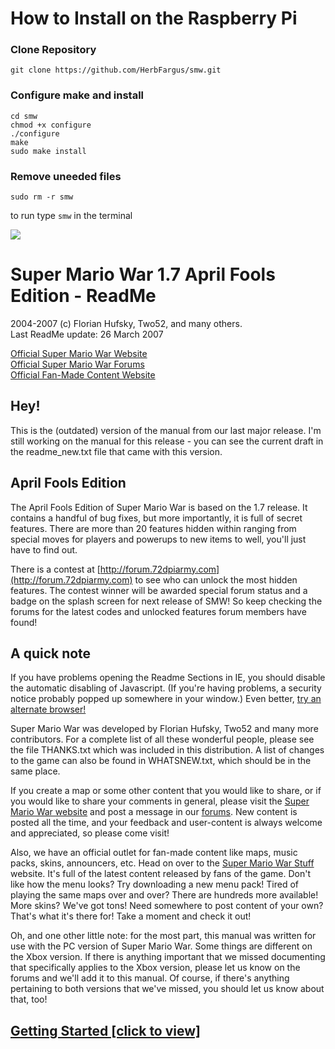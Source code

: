 # How to Install on the Raspberry Pi

### Clone Repository

```
git clone https://github.com/HerbFargus/smw.git
```
### Configure make and install
```
cd smw
chmod +x configure
./configure
make
sudo make install
```
### Remove uneeded files
```
sudo rm -r smw
```
to run type `smw` in the terminal

![](gfx/docs/splash.png)

<div id="content">

# Super Mario War 1.7 April Fools Edition - ReadMe

2004-2007 (c) Florian Hufsky, Two52, and many others.  
 Last ReadMe update: 26 March 2007  

 [Official Super Mario War Website](http://smw.72dpiarmy.com)  
 [Official Super Mario War Forums](http://forum.72dpiarmy.com)  
 [Official Fan-Made Content Website](http://smwstuff.com)

## Hey!

<div>

This is the (outdated) version of the manual from our last major release. I'm still working on the manual for this release - you can see the current draft in the readme_new.txt file that came with this version.

</div>

## April Fools Edition

<div>

The April Fools Edition of Super Mario War is based on the 1.7 release. It contains a handful of bug fixes, but more importantly, it is full of secret features. There are more than 20 features hidden within ranging from special moves for players and powerups to new items to well, you'll just have to find out.

There is a contest at [http://forum.72dpiarmy.com](http://forum.72dpiarmy.com) to see who can unlock the most hidden features. The contest winner will be awarded special forum status and a badge on the splash screen for next release of SMW! So keep checking the forums for the latest codes and unlocked features forum members have found!

</div>

## A quick note

<div>

If you have problems opening the Readme Sections in IE, you should disable the automatic disabling of Javascript. (If you're having problems, a security notice probably popped up somewhere in your window.) Even better, [try an alternate browser!](http://www.getfirefox.com)

Super Mario War was developed by Florian Hufsky, Two52 and many more contributors. For a complete list of all these wonderful people, please see the file THANKS.txt which was included in this distribution. A list of changes to the game can also be found in WHATSNEW.txt, which should be in the same place.

If you create a map or some other content that you would like to share, or if you would like to share your comments in general, please visit the [Super Mario War website](http://smw.72dpiarmy.com) and post a message in our [forums](http://forum.72dpiarmy.com). New content is posted all the time, and your feedback and user-content is always welcome and appreciated, so please come visit!

Also, we have an official outlet for fan-made content like maps, music packs, skins, announcers, etc. Head on over to the [Super Mario War Stuff](http://smwstuff.com) website. It's full of the latest content released by fans of the game. Don't like how the menu looks? Try downloading a new menu pack! Tired of playing the same maps over and over? There are hundreds more available! More skins? We've got tons! Need somewhere to post content of your own? That's what it's there for! Take a moment and check it out!

Oh, and one other little note: for the most part, this manual was written for use with the PC version of Super Mario War. Some things are different on the Xbox version. If there is anything important that we missed documenting that specifically applies to the Xbox version, please let us know on the forums and we'll add it to this manual. Of course, if there's anything pertaining to both versions that we've missed, you should let us know about that, too!

</div>

## [Getting Started [click to view]](javascript:toggleIt('gs'))

<div id="gs" class="leftbar" style="display: none;">

![](gfx/docs/ss01.png)

Super Mario War is a game for up to four players with many different modes of play. The basic goal of the game is to be the last player standing, and to accomplish this goal you must jump on your opponents' heads to kill them. There are many Mario-themed items you can use to help you kill your opponents, as well. In addition, there are several variations on this basic gameplay mechanic which you can try, such as Chicken, Capture The Flag, and so on. Plus, for those who enjoy customization, there are several aspects of the game which you can tweak to your liking through the Options menus, and if you like, you can make your own maps, skins, and other custom content to use (or download others' to use), too!

This section of the manual explains how to navigate the game's menus, and contains a short explanation of Tournaments and Tours as well. Please note that all of the controls listed in this section are defaults, and can be reconfigured if you like.

### The Main Menu

![](gfx/docs/ss02.png)

From this menu, you can access everything else in the game.

*   **Start** will take you to the Team and Character Selection screen (see below).*   **Players** allows you to change players between Player (human), Bot (computer), and None. You can't have less than two players active at any one time.*   **Match** allows you to select Single Game, Tournament 2 through 10, or any Tours you have on your machine. See Tournaments and Tours, below.*   **Options** takes you to the Options menu. For more information, check its section towards the end of this manual.*   **Controls** lets you configure the players' control schemes to your liking. For more info, check the Controls section of this manual.*   **Exit** causes the game to exit.

 ### Team and Character Selection

    ![](gfx/docs/ss03.png)

    From this screen, you can configure who is using which character and is on which team.

 *   You can select what character you'd like to be, out of all the skins you have on your machine, with Up and Down.*   You can select what team you want to be on with Left and Right.*   If you want to have the game select a skin for you at random, press Up and Down together (or if using a joystick, press the Random button).*   If you want to have a different random skin at the beginning of each match, without being able to see it beforehand, press Left and Right together (or with a joystick, press the Fast-Scroll and Random buttons together), which will change your skin into a flashing letter R.*   Press your Turbo key to lock in your selection, unless you're Player 1, who uses Enter. (If you're using a joystick, press Jump to lock in your selection, no matter which player you are.)   
    After all players have locked in, you can press Enter on this screen to go to the Game Selection screen.

 ### Game Selection

    ![](gfx/docs/ss04.png)

    From this menu, you can select your game mode, select the map you wish to use, change various mode settings, and tag your maps for easy selection. (When playing a Tour, all options on this screen, besides Start, are disabled.)

 *   **Start** starts the game.*   **Mode** allows you to change game modes. For info on these, please refer to the Game Modes section of this manual.*   **Lives/Kills/Time/Etc.** allows you to change the current game mode's basic parameter (i.e. the game length).*   **Map** allows you to change the map you want to use. You can press Left or Right to pick another map, or hold Left Shift and press Left or Right to go forward or backward 10 maps at a time. Or you can repeatedly press a letter or a number to cycle through maps whose names start with it.*   **Filters** allows you to select maps that only meet certain criteria. You can select one or more categories (such as whether or not the map contains moving platforms) and the game will only give you maps that meet all the criteria established. The bottom category, Simple, can be used as a custom filter by selecting the green question mark icon, which will give you a thumbnail view (see below) of all the maps. From there, maps can be toggled on (signified by a little coin) and off.*   **Thumbs** allows you to view many maps at once with a "thumbnail"-style view. To view other pages, scroll up or down off the screen, or hold Left Shift and press Up or Down.

 ### Playing the Game

    ![](gfx/docs/ss05.png)![](gfx/docs/ss06.png)

    The main goal of the game is to stomp on your opponents' heads to kill them, although depending on the map you're playing on, you may be able to kill them in other ways, such as with items. There may also be additional rules or a different way of winning, depending on the mode you are playing; for information on these, you can check the Game Modes section of this manual. For information on the controls you'll be using to play the game, check out the section on Controls, below. And to learn about the different items and map elements you can use to turn the tables on your opponents, take a look at the Items and Special Blocks sections, towards the middle of the manual.

 ### Tournaments and Tours

    ![](gfx/docs/ss07.png)![](gfx/docs/ss08.png)

    In a Tournament, players play games until one player has amassed a certain number of wins. The number of the Tournament determines how many wins are required (so, if you pick Tournament 4, you have to win four times). Each time a player wins, they will receive an icon on the scoreboard (first picture, above). This icon will be representative of the mode played.

    In a Tour, players play a series of predetermined games ("tour stops"). At the end of each game, players receive points based on how well they placed, and icons will be displayed on the scoreboard (second picture, above) to show just how each player placed in that round. Tours can be created by making a text file in the game's Tours subdirectory, following the correct format (check out simple.txt for more info). It is possible to designate how valuable each individual tour stop is (this information is displayed along the top of the scoreboard - see the screenshot), as well as which tour stops grant a bonus item to the winner.

    At the end of a Tournament, or after every game within the Tournament if that option is set (see the Options section towards the end of this manual), the winner will get a chance to spin the bonus wheel to acquire an item that they can use in the next game or games. However, in Tours, the bonus wheel will only appear in places where the tour's creator designates it, regardless of any current settings. Tour stops with this opportunity are represented on the scoreboard as small winged yellow boxes.

    </div>

## [Controls [click to view]](javascript:toggleIt('c'))

<div id="c" class="leftbar" style="display: none;">

### [PC - Keyboard [click to view]](javascript:toggleIt('pck'))

<div id="pck" style="display: none;">

The following are the default controls. Controls can be configured within the Controls menu, accessible from the main menu. From there, you can also switch your input devices to joysticks (see the next section for information on joystick controls).

#### Game controls

<div>

<table>

<tbody>

<tr class="borderbottom">

<td>Player 1</td>

<td>Player 2</td>

<td>Player 3</td>

<td>Player 4</td>

</tr>

<tr>

<td class="borderright">Left</td>

<td>Left Arrow</td>

<td>A</td>

<td>G</td>

<td>L</td>

</tr>

<tr>

<td class="borderright">Right</td>

<td>Right Arrow</td>

<td>D</td>

<td>J</td>

<td>'</td>

</tr>

<tr>

<td class="borderright">Jump</td>

<td>Up Arrow</td>

<td>W</td>

<td>Y</td>

<td>P</td>

</tr>

<tr>

<td class="borderright">Down</td>

<td>Down Arrow</td>

<td>S</td>

<td>H</td>

<td>;</td>

</tr>

<tr>

<td class="borderright">Turbo</td>

<td>R. Ctrl</td>

<td>E</td>

<td>U</td>

<td>[</td>

</tr>

<tr>

<td class="borderright">Use Item</td>

<td>R. Shift</td>

<td>Q</td>

<td>T</td>

<td>O</td>

</tr>

<tr>

<td class="borderright">Pause</td>

<td>Enter</td>

<td>n/a</td>

<td>n/a</td>

<td>n/a</td>

</tr>

<tr>

<td class="borderright">Exit</td>

<td>Esc</td>

<td>n/a</td>

<td>n/a</td>

<td>n/a</td>

</tr>

</tbody>

</table>

*   Press **Left** or **Right** to move left or right.*   Press **Jump** to jump. Press **Down** to jump down through certain platforms.*   Press **Turbo** to fire your weapon or to explode if you are a Bob-Omb. Hold **Turbo** and press **Left** or **Right** to run. While running, you can pick up shells and blue blocks that are not moving. To throw these items forward, release the Turbo key. To drop shells without throwing them, hold **Down** and release the Turbo key.*   Press **Use Item** to use whatever item is stored in your Item box. For more information on items, see their section below.*   Press **Pause** to pause the game. Press it a second time to resume.*   Press **Exit** to pause the game and bring up a dialog box. From there, you can either resume play or quit the game and return to the Game Selection menu.*   Once the game has ended and the victory fanfare has played, pressing either **Pause** or **Exit** will exit the game and return you to the Game Selection menu (or to the Scoreboard if in a Tournament or a Tour).</div>

#### Menu controls

<div>

<table>

<tbody>

<tr class="borderbottom">

<td>Player 1</td>

<td>Player 2</td>

<td>Player 3</td>

<td>Player 4</td>

</tr>

<tr>

<td class="borderright">Up</td>

<td>Up Arrow</td>

<td>W</td>

<td>Y</td>

<td>P</td>

</tr>

<tr>

<td class="borderright">Down</td>

<td>Down Arrow</td>

<td>S</td>

<td>H</td>

<td>:</td>

</tr>

<tr>

<td class="borderright">Left</td>

<td>Left Arrow</td>

<td>A</td>

<td>G</td>

<td>L</td>

</tr>

<tr>

<td class="borderright">Right</td>

<td>Right Arrow</td>

<td>D</td>

<td>J</td>

<td>'</td>

</tr>

<tr>

<td class="borderright">Select</td>

<td>Enter</td>

<td>E</td>

<td>U</td>

<td>[</td>

</tr>

<tr>

<td class="borderright">Cancel</td>

<td>Escape</td>

<td>Q</td>

<td>T</td>

<td>O</td>

</tr>

<tr>

<td class="borderright">Random</td>

<td>Space Bar</td>

<td>n/a</td>

<td>n/a</td>

<td>n/a</td>

</tr>

<tr>

<td class="borderright">Fast Scroll</td>

<td>L. Shift</td>

<td>n/a</td>

<td>n/a</td>

<td>n/a</td>

</tr>

</tbody>

</table>

*   Only Player 1's menu controls may be used in most menus.*   Use **Up**, **Down**, **Left**, and **Right** to navigate through menu choices, map thumbnails, etc.*   Press **Select** to select options and confirm choices.*   Press **Cancel** to return to the previous menu.*   To change a configurable choice, highlight it and press **Select**. Use **Left** or **Right** to cycle between available options, or press **Random** to have the computer select an available option at random. Press **Select** or **Cancel** to lock in your selection. When using a slider, like the ones on the Item Selection screen, you can also hold **Fast Scroll** and press **Left** or **Right** to jump from to one end or the other.*   On the main menu, to change player settings, press **Left** or **Right** to select a player, and **Up** or **Down** to change between Player, Bot, and Off.*   On the Player Select screen, press **Up** or **Down** to select a skin to use. Press **Left** or **Right** to select the team you want to be on. Press **Select** to lock in your choice. If you want to cancel your selection and pick something else, press **Cancel**. Once everyone has locked in their choices, have Player 1 press Select to advance to the Game Select menu.*   When selecting a skin, press **Up** and **Down** together to have the computer pick one for you at random. Press **Left** and **Right** together to make the computer pick a skin for you at random at the beginning of each round, even in the middle of a Tournament or Tour.*   When selecting a map, hold **Fast Map** and press **Left** or **Right** to go 10 maps at a time. When viewing maps by thumbnails, hold **Fast Scroll** and press **Up** or **Down** to quickly scroll through pages.</div>

</div>

### [PC - Joystick [click to view]](javascript:toggleIt('pcj'))

<div id="pcj" style="display: none;">

When using joysticks, it is important to note that there are a couple of differences in some basic controls. It is also important to note that the default settings for inputs are, most likely, _not_ the ones you want, since every joystick internally numbers and names its buttons differently (for example, on Joystick A, "button 1" might be the A button, whereas on Joystick B it's the left trigger). So when you set the game up to use a joystick, be sure to configure the buttons to something you like. (For this reason, the default controls will not be listed here.)

The following are the changes to the controls when using a joystick. For information on controls not listed here, see the Keyboard section.

*   In-game, to jump down through platforms, you have to hold **Down** and press **Jump**, instead of just pressing Down.*   All players with joysticks have **Random** and **Fast Map** menu controls. In addition, all players with joysticks have control in menus, not just Player 1.*   When selecting skins, to have the game select one at random, you must press **Random** instead of Up and Down together. Similarly, instead of pressing Left and Right toegether to get a random skin for each match, you have to hold **Fast Map** and press **Random**.</div>

### [Xbox [click to view]](javascript:toggleIt('xbox'))

<div id="xbox" style="display: none;">

When playing on the Xbox, each player is "locked in" to their joystick - in other words, Player 1 will always use the joystick plugged into the first port, etc.

The following are the default controls. All controls can be reconfigured via the Controls menu, accessible from the main menu.

#### Game controls

<div>

<table>

<tbody>

<tr class="borderbottom">

<td>All Players</td>

</tr>

<tr>

<td class="borderright">Left</td>

<td>Left (D-Pad)</td>

</tr>

<tr>

<td class="borderright">Right</td>

<td>Right (D-Pad)</td>

</tr>

<tr>

<td class="borderright">Jump</td>

<td>A</td>

</tr>

<tr>

<td class="borderright">Down</td>

<td>Down (D-Pad)</td>

</tr>

<tr>

<td class="borderright">Turbo</td>

<td>X</td>

</tr>

<tr>

<td class="borderright">Use Item</td>

<td>Y</td>

</tr>

<tr>

<td class="borderright">Pause</td>

<td>Start</td>

</tr>

<tr>

<td class="borderright">Exit</td>

<td>Back</td>

</tr>

</tbody>

</table>

*   Press **Left** or **Right** to move left or right.*   Press **Jump** to jump. Hold **Down** and press **Jump** to jump down through certain platforms.*   Press **Turbo** to fire your weapon or to explode if you are a Bob-Omb. Hold **Turbo** and press **Left** or **Right** to run. While running, you can pick up shells and blue blocks that are not moving. To throw these items forward, release the Turbo key. To drop shells without throwing them, hold **Down** and release the Turbo key.*   Press **Use Item** to use whatever item is stored in your Item box. For more information on items, see their section below.*   Press **Pause** to pause the game. Press it a second time to resume.*   Press **Exit** to pause the game and bring up a dialog box. From there, you can either resume play or quit the game and return to the Game Selection menu.*   Once the game has ended and the victory fanfare has played, pressing either **Pause** or **Exit** will exit the game and return you to the Game Selection menu (or to the Scoreboard if in a Tournament or a Tour).</div>

#### Menu controls

<div>

<table>

<tbody>

<tr class="borderbottom">

<td>All Players</td>

</tr>

<tr>

<td class="borderright">Up</td>

<td>Up (D-Pad)</td>

</tr>

<tr>

<td class="borderright">Down</td>

<td>Down (D-Pad)</td>

</tr>

<tr>

<td class="borderright">Left</td>

<td>Left (D-Pad)</td>

</tr>

<tr>

<td class="borderright">Right</td>

<td>Right (D-Pad)</td>

</tr>

<tr>

<td class="borderright">Select</td>

<td>A</td>

</tr>

<tr>

<td class="borderright">Cancel</td>

<td>Back</td>

</tr>

<tr>

<td class="borderright">Random</td>

<td>X</td>

</tr>

<tr>

<td class="borderright">Fast Scroll</td>

<td>Y</td>

</tr>

</tbody>

</table>

*   Use **Up**, **Down**, **Left**, and **Right** to navigate through menu choices, map thumbnails, etc.*   Press **Select** to select options and confirm choices.*   Press **Cancel** to return to the previous menu.*   To change a configurable choice, highlight it and press **Select**. Use **Left** or **Right** to cycle between available options, or press **Random** to have the computer select an available option at random. Press **Select** or **Cancel** to lock in your selection. When using a slider, like the ones on the Item Selection screen, you can also hold **Fast Scroll** and press **Left** or **Right** to jump from to one end or the other.*   On the main menu, to change player settings, press **Left** or **Right** to select a player, and **Up** or **Down** to change between Player, Bot, and Off.*   On the Player Select screen, press **Up** or **Down** to select a skin to use. Press **Left** or **Right** to select the team you want to be on. Press **Select** to lock in your choice. If you want to cancel your selection and pick something else, press **Cancel**. Once everyone has locked in their choices, press Select to advance to the Game Select menu.*   When selecting a skin, press **Random** to have the computer pick one for you at random. Hold **Fast Scroll** and press **Random** to make the computer pick a skin for you at random at the beginning of each round, even in the middle of a Tournament or Tour.*   When selecting a map, hold **Fast Scroll** and press **Left** or **Right** to go 10 maps at a time. When viewing maps by thumbnails, hold **Fast Scroll** and press **Up** or **Down** to quickly scroll through pages.</div>

</div>

</div>

## [Game Modes [click to view]](javascript:toggleIt('gm'))

<div id="gm" class="leftbar" style="display: none;">

There are many different ways to play Super Mario War. Each one is a little different than all the others, and each one requires different strategies. In addition, some modes have additional options that you can use to customize your game further. In the listings of possible options below, the defaults are shown in bold.

An option common to all modes (and subsequently not listed under each one) is the ability to set the basic parameter to "Unlimited", or Free Play.

### ![](gfx/docs/m01.png)Classic

This is the original Mario War game where each player starts with X lives and the last player with any lives left is the winner. Touching a hazard (such as spikes) causes you to lose a life; collecting a 1UP mushroom gives you an extra life.

Basic Parameter: **Lives** (5 to 100 by 5s, **10** default)

Additional Parameters: None

### ![](gfx/docs/m02.png)Frag Limit

This is the standard frag limit game where the first player to kill X players wins. Dying on a hazard causes you to lose a frag; collecting a 1UP mushroom gives you an extra frag.

Basic Parameter: **Kills** (5 to 100 by 5s, **20** default)

Additional Parameters: None

### ![](gfx/docs/m03.png)Time Limit

This is a timed game played to the number of seconds you select. The player with the most frags at the end of this time is the winner. Dying on a hazard causes you to lose a frag; collecting a 1UP mushroom gives you an extra frag.

Basic Parameter: **Time** (30 to 600 by 30s, **60** default)

Additional Parameters: None

### ![](gfx/docs/m04.png)Jail

This mode is similar to Frag Limit, but with a couple of modifications. Each player you kill in this mode will spawn in jail. When a player is in jail, their movement is slowed down and their jumping ability is hampered. If all the players on other teams are jailed, you earn extra points and everyone (both on your team and other teams) is freed. (This bonus is disabled in a 1v1 match, however, due to complete pointlessness.) If a player on your team tags you while in jail, you are freed. You are also freed if you spend enough time in jail.

Basic Parameter: **Kills** (5 to 100 by 5s, **20** default)

Additional Parameters:

*   **Free Timer** (# of seconds to get out of jail): None, 5, 10, 15, **20**, 25, 30, 35, 40, 45, 50, 55, 60*   **Tag Free** (whether you can tag your teammates to free them): **On**, Off

 ### ![](gfx/docs/m05.png)Coin Collection

    This game isn't about killing other players, it is about collecting coins. One or more coins will appear somewhere on the map. If someone grabs a coin, or if nobody can get to one within a certain amount of time, a new one will appear somewhere else. The first player to collect X coins wins. Whether dying has an effect can be set in this mode's optins, and collecting a 1UP counts as collecting a coin.

    Basic Parameter: **Coins** (5 to 100 by 5s, **20** default)

    Additional Parameters:

 *   **Penalty** (whether there is a -1 penalty for death): On, **Off***   **Quantity** (how many coins will appear at once): **1**, 2, 3, 4, 5

 ### ![](gfx/docs/m06.png)Stomp

    In this mode, Goombas, Cheep Cheeps, and Koopas will randomly spawn; the goal is to stomp or shoot as many as you can. The first player to kill X enemies wins. Stomping other players does nothing; neither does getting killed on hazards. Collecting a 1UP counts as an extra kill.

    Basic Parameter: **Kills** (10 to 200 by 10s, **10** default)

    Additional Parameters:

 *   **Rate** (how often, in general, enemies appear): Very Slow, Slow, **Moderate**, Fast, Very Fast*   **Goomba, Koopa, and Cheep Cheep Sliders** (comparative rates of each enemy appearing): 0 to 10 each (defaults of 1, 1, and 2 respectively)

 ### ![](gfx/docs/m07.png)Yoshi's Eggs

    In this mode, a Yoshi and a bouncy little green-spotted egg will randomly spawn. Players can pick the egg up by holding the Turbo button and bring it back to Yoshi to gain a point. The first person to return X eggs to Yoshi wins the game. If you die, of course, you will lose the egg; collecting a 1UP gives you an additional point. If the egg is not grabbed for a long enough period of time, it will move to another random location.

    Basic Parameter: **Eggs** (5 to 100 by 5s, **20** default)

    Additional Parameters: None

 ### ![](gfx/docs/m08.png)Capture The Flag

    In this mode, each team has a base and a flag. The goal is to protect your flag from being stolen and at the same time steal other teams' flags and bring them back to your base. The first team to return X enemy flags to their base wins. You can also bring your own flags back to your base if you can retrieve them from an opponent. Collecting a 1UP counts as having collected an enemy flag; dying in any way has no effect on your score.

    Basic Parameter: **Flags** (5 to 100 by 5s, **20** default)

    Additional Parameters:

 *   **Speed Slider** (for adjusting the speed of the bases' movement): 0 to 8 (default of 0)*   **Touch Return** (whether you can return your own flag to base just by touching it): On, **Off***   **Point Move** (whether your base moves after you score): **On**, Off*   **Auto Return** (seconds before your flag returns itself): None, 5, 10, 15, **20**, 25, 30, 35, 40, 45, 50, 55, 60

 ### ![](gfx/docs/m09.png)Chicken

    In this mode, the first person to kill another person will turn into the chicken. The player that is the chicken will constantly rack up points. The first player to X points wins. Dying on spikes will cause you to stop being the chicken, if you are; collecting a 1UP mushroom will give you 10 points no matter who you are. Killing another player while you're the chicken will also give you a bonus of 5 points.

    Basic Parameter: **Points** (50 to 1000 by 50s, **200** default)

    Additional Parameters:

 *   **Show Target** (whether an extra crosshair is displayed around the chicken): **On**, Off

 ### ![](gfx/docs/m10.png)Tag

    Tag is essentially the opposite of Chicken mode. At the start, one player will randomly be chosen as the tagged player (they will turn bright green with a white border). It is the job of the tagged one to kill (or touch) somebody else to transfer the tag. The tagged player gets a speed boost to help him catch the other players. When you're the tagged player, you'll constantly be losing points. When you hit 0, you are removed from the game and the player with the highest points will then become tagged. Being killed or killing yourself takes 5 points off your score and collecting a 1UP mushroom restores 10 points.

    Basic Parameter: **Points** (50 to 1000 by 50s, **200** default)

    Additional Parameters:

 *   **Touch Tag** (whether you can transfer the tag by just touching): **On**, Off

 ### ![](gfx/docs/m11.png)Star

    In this mode, there will either be a Ztar or a Shine, depending on how the options are set. One player will be designated to be the owner of this object, and if other players touch it, they will steal the object's ownership status. There is also a timer that gradually counts down.

 *   If the object in play is a Ztar, whoever has it when the clock hits 0 will lose a life. The clock will reset, and the same person will own the Ztar next time. Once a player is eliminated, the Ztar will go to the next player who has the most lives remaining (chosen at random if there is a tie). If you own the Ztar, you should try to hit other people with it (either by tagging or by throwing) so that they will take ownership.*   If the object in play is a Shine, whoever _doesn't_ have it when the clock hits 0 will lose a life. The clock will reset, and the Shine will change owners to whoever has the least number of lives remaining (chosen at random if there is a tie). If you own the Shine, you should try to keep it away from other players so that they can't take ownership.*   In either case, if the object in play stays out of its owner's hands for too long, it will warp right to them so they can start using it/keeping it away again.  

    Dying in any way other than from the countdown ending has no effect on your score. It's also important to know that in this mode, since the number of lives you start with is quite small, and extra lives are very valuable, 2UPs and 3UPs are only worth 1 extra life, and 5UPs are worth only 2.

    Basic Parameter: **Lives** (1 to 20, **5** default)

    Additional Parameters:

 *   **Time** (# of seconds on the timer): 5, 10, 15, 20, 25, **30**, 35, 40, 45, 50, 55, 60*   **Star Type** (which object is used): **Ztar**, Shine

 ### ![](gfx/docs/m12.png)Domination

    This mode is like the domination mode from many FPSs. There will be several bases randomly placed around the map and it is the goal to control as many of them as possible. You control them by tagging them. The more you control, the faster you accumulate points; the first player to accumulate X points wins. Additionally, every so often the bases will automatically relocate themselves to new, random positions. Collecting a 1UP gives you 10 points; what happens when you die (by any means) can be set in this mode's options.

    Basic Parameter: **Points** (50 to 1000 by 50s, **200** default)

    Additional Parameters:

 *   **Quantity** (the number of bases that appear): 1 to 10, # Players - 1, # Players, **# Players + 1**, # Players + 2 to 6, 2x Players - 3 to 1, 2x Players, 2x Players + 1 or 2*   **Relocate** (time between relocations): Never, 5, 10, 15, **20**, 25, 30, or 45 seconds, 1, 1.5, 2, 2.5, or 3 minutes   
    On Death:  
 *   **Lose Bases** (whether your bases reset to neutral): **On**, Off*   **Move Bases** (whether your bases move): On, **Off***   **Steal Bases** (whether your bases are taken by who killed you): On, **Off***   Steal Bases overrides Lose Bases when it is on.

 ### ![](gfx/docs/m17.png)King Of The Hill

    In this mode there is a small zone, "the hill," designated by a chainlink fence design. While your team is the only one with players in this zone, you have control of the hill; its border will change to your team's color and your team will gain points at a constant rate. However, the hill will occasionally relocate itself to a new, random position. First team to X points wins. Collecting a 1UP grants 10 points; dying does not affect your score.

    Basic Parameter: **Points** (50 to 1000 by 50s, **200** default)

    Additional Parameters:

 *   **Size** (size of the scoring zone): 2x2, **3x3**, 4x4, 5x5*   **Relocate** (time between relocations): Never, 5, 10, 15, **20**, 25, 30, or 45 seconds, 1, 1.5, 2, 2.5, or 3 minutes

 ### ![](gfx/docs/m13.png)Race

    In this mode, you must race around the map tagging moving targets in numerical order (you must tag "1" first, then "2", and so on). As you tag targets, your team indicator will appear on them. Once you tag all the numbered targets, head to the finish line (the checkered flag) to score a point. Collecting a 1UP gives you one extra lap; the penalty for dying can be configured in this mode's options. (It should be noted that in Race mode, 2UPs and 3UPs are only worth 1 extra lap, and 5UPs are worth only two, due to the usual small size of the goal score.)

    Basic Parameter: **Laps** (5 to 100 by 5s, **10** default)

    Additional Parameters:

 *   **Quantity** (the number of targets, including the checkered flag): 2, 3, **4**, 5, 6, 7, 8*   **Speed** (how fast the targets move): Very Slow, Slow, **Moderate**, Fast, Very Fast*   **Penalty** (what you lose when you die): None, One Goal, **All Goals**

 ### ![](gfx/docs/m14.png)Owned

    This mode is similar to Domination, except the players are your targets. Each player that you kill will spawn with a circle of your color behind them. For every player you have "Owned", the faster you accumulate points. If you are killed, you lose all your owned players. Collecting a 1UP gives you 10 points. Also, if you kill one of the players you already own, you will receive an extra 5 points.

    Basic Parameter: **Points** (50 to 1000 by 50s, **200** default)

    Additional Parameters: None

 ### ![](gfx/docs/m15.png)Frenzy

    This mode has the same rules as Frag Limit, except special powerup cards will randomly spawn around the map. Collecting one of these cards has the same effect as getting that item out of an item box, for the most part. This just makes the basic deathmatch just a little more exciting, not to mention that it lets you have items on maps that usually don't. There are twelve items that can appear on the cards: Bob-Ombs, Fire Flowers, Hammers, Feathers, Boomerangs, POWs, MOds, Bullet Bills, and all four different types of Shells.

    Basic Parameter: **Kills** (5 to 100 by 5s, **20** default)

    Additional Parameters:

 *   **Limit** (the number of item cards shown at once): Single Powerup, 1 to 5 Powerups, **# Players - 1**, # Players,   
    # Players + 1 to 3*   **Rate** (how long it takes for new cards to appear when they can): Instant, 1, 2, **3**, 5, 10, 15, 20, 25, or 30 seconds*   **Store Shells** (see note): **On**, Off*   **Sliders for Items** (comparative frequencies of each one appearing on cards): 0 to 10 each (defaults of 1 for Fire Flowers and Hammers, and 0 for everything else)  
 *   If Limit is set to Single Item, no more cards will appear until the person who picked up the first one uses it (in the case of Stored items or the Bob-Omb), no longer has it (in the case of Weapon items or the Bob-Omb), or has touched it (in case of Shells). In either case there is no delay for the card to appear after the first time. (This is the same way that the card in Bob-Omb mode worked in version 1.5.)*   If Store Shells is set to On, then when you touch a shell card, the shell will become a Stored item. If it is set to Off, then touching a shell card has the same effect as touching a regular shell (i.e. if you are holding Turbo then you will grab the shell; otherwise you will just kick it out of midair).

 ### ![](gfx/docs/m16.png)Survival

    This mode has the same rules as Classic, except now, Thwomps will rain down from the sky, Podoboos will pop up from the bottom, and fireballs will shoot in from the sides. Hitting any of these hazards will kill you. Just as in Classic, the last player alive wins.

    Basic Parameter: **Lives** (5 to 100 by 5s, **20** default)

    Additional Parameters:

 *   **Thwomp, Podoboo, and Fireball sliders** (comparative frequencies of each one appearing): 0 to 10 each (defaults of 1, 0, and 0 respectively)*   **Density** (how often hazards appear overall): Very Low, Low, **Medium**, High, Very High*   **Speed** (how fast Thwomps fall down): Very Slow, Slow, **Moderate**, Fast, Very Fast*   **Shield** (allows you to set a separate shield setting for this mode): **On**, Off</div>

## [Special Blocks [click to view]](javascript:toggleIt('sb'))

<div id="sb" class="leftbar" style="display: none;">

### ![](gfx/docs/b01.png)Bricks

If you hit these from underneath, or from the side with a shell, they will break. If anything is standing on these when you break them from below, you will kill it.

### ![](gfx/docs/b02.png)Note Blocks

These make you bounce. If you time your jump off them, you can go really high!

### ![](gfx/docs/b03.png)Item Boxes

If you hit one of these from underneath, or from the side with a shell, a random item will pop out of it. You can also kill things on top of these by bumping them.

### ![](gfx/docs/b04.png)Flip Blocks

If you hit these from underneath, they will start spinning. While they are spinning, you can go through them as if they weren't there. If they aren't spinning, and you hit these with shells, they will break.

### ![](gfx/docs/b05.png)Bounce Blocks

If something is standing on one of these, and you hit it from underneath, you will kill what was standing there. Don't stand on these too much if you can avoid it!

### ![](gfx/docs/b06.png)Donut Blocks

If you stand on these too long they will fall off the map. Watch out for traps underneath!

### ![](gfx/docs/b07.png)Blue Throw Blocks

You can pick these up and throw them at other players with the Turbo button. They will break when they hit a wall or another player. They will also disappear by themselves if you hold them for too long.

### ![](gfx/docs/b08.png)ON/OFF Switches

These come in four colors. While they are ON, all corresponding Switch Blocks on the map will be solid; similarly, while they are OFF, their Switch Blocks will be transparent. When you hit one of these from underneath or with a shell from the side, they will switch states. You can also kill people standing on Switches by bumping them from underneath.

### ![](gfx/docs/b09.png)Switch Blocks

Like the Switches, these come in four colors. When you can see their outlines, you can travel right through them; while they are completely visible, they act as a regular solid tile.

</div>

## [Items [click to view]](javascript:toggleIt('pu'))

<div id="pu" class="leftbar" style="display: none;">

Items in the game can be acquired in two ways: from item boxes ("?" blocks) or from Bonus Wheel spins. When collecting an item from an item box, it may be used instantly or it may be stored for later use, depending on the item. Items that are acquired by spinning the Bonus Wheel will always become a stored item at the beginning of each game you play, until they are overridden by another wheel spin or are cleared via the options menu.

Here are the classes of items:

*   **<font color="00aa00">Instant</font>** - These will be used immediately by the player upon picking it up.*   **<font color="770077">Stored</font>** - These will be stored in the player's item box and can be used at any time by pressing the Item button.*   **<font color="0000ff">Collectable</font>** - These will be treated as Instant items if the player doesn't already have them; otherwise they will be treated as Stored items.*   **<font color="ff0000">Weapon</font>** - These are just like Collectables, except that if you already have another Weapon, the one you already had becomes stored instead of the one you just got. Each player's current Weapon is displayed on top of their player icon on the score display.*   **<font color="ff7700">Throwable</font>** - These items cannot be gathered like other items, but you can pick them up when they are not moving by holding the Turbo button. When you release the button, you will throw the item.

 ### ![](gfx/docs/i01.png)1UP Mushroom

 **Type: <font color="00aa00">Instant</font>**

    In game modes where the score is a measure of lives, frags, Goomba kills, etc., this item will grant you an extra life, frag, lap, etc. In all other modes, this item will grant you 10 extra points.

 ### ![](gfx/docs/i02.png)2UP Mushroom

 **Type: <font color="00aa00">Instant</font>**

    Catching this pretty pink 'shroom counts as having collected 2 1UP Mushrooms (so you will receive either 2 extra lives, frags, etc., or 20 points towards the goal, with the exception of Race and Star modes in which this item still grants only 1 extra point). However, it moves a little faster than a 1UP.

 ### ![](gfx/docs/i03.png)3UP Mushroom

 **Type: <font color="00aa00">Instant</font>**

    Grabbing a blue mushie counts as having collected 3 1UP Mushrooms (so you will receive either 3 extra lives, frags, etc., or 30 points towards the goal, with the exception of Race and Star modes in which this item still grants only 1 extra point). However, it moves quite a bit faster than a 1UP.

 ### ![](gfx/docs/i04.png)5UP Mushroom

 **Type: <font color="00aa00">Instant</font>**

    Snagging this golden treat counts as having collected 5 1UP Mushrooms (so you will receive either 5 extra lives, frags, etc., or a whopping 50 points towards the goal, with the exception of Race and Star modes in which this item grants only 2 extra points). However, it is the fastest-moving of all the mushrooms, as well as the rarest item in the game!

 ### ![](gfx/docs/i07.png)Poison Mushroom

 **Type: <font color="00aa00">Instant</font>**

    Upon collecting this item, unless you are invincible, you will die. This will have the same effect on your score as hitting spikes or lava.

 ### ![](gfx/docs/i20.png)Mystery Mushroom

 **Type: <font color="00aa00">Instant</font>**

    When you grab this item, everyone on the map will immediately switch positions and stored items with each other. The actual switching is random, so you could swap with Player 2 one time and with Player 3 the next. If whoever takes your place dies within one second of getting there, you will be credited with a kill. Additionally, whoever's place you take, you will also take their stored item in place of yours, even if they didn't have anything (in which case you will then have nothing stored). The effect used when players switch can be changed in the Options menu under Item Settings.

 ### ![](gfx/docs/i05.png)Fire Flower

 **Type: <font color="ff0000">Weapon</font>**

    This item gives you the ability to shoot deadly fireballs with the turbo button. Fireballs bounce along the ground for a while until they disappear, but they will also disappear if they hit a wall or another player.

 ### ![](gfx/docs/i08.png)Hammer

 **Type: <font color="ff0000">Weapon</font>**

    This item will give you the ability to throw hammers. Hammers travel in an arc whose lateral distance is determined by how fast you are moving, and as a result, hammers are not very easy to aim - but they can give you a big advantage over players who are trying to jump you if you can use them well.

 ### ![](gfx/docs/i19.png)Boomerang

 **Type: <font color="ff0000">Weapon</font>**

    This item gives you the ability to shoot boomerangs. Using the default behavior, Boomerangs will travel ahead in a long arc before turning around and going in a straight line until they disappear. However, there are other trajectory types you can choose, under the Options menu (see below), if you don't like the default. Boomerangs, like hammers, can be shot through solid walls.

 ### ![](gfx/docs/i18.png)Feather

 **Type: <font color="ff0000">Weapon</font>**

    When you grab this item, you will don a cape and be granted the ability to jump a second time in midair! The second jump will be weaker than the first, though. This item is great for reaching high ledges, items, and targets. (Note that even though the Feather doesn't allow you to shoot anything, it still counts as a Weapon, so you can't have both a Feather and a Fire Flower, for example.)

 ### ![](gfx/docs/i06.png)Invincibility Star

 **Type: <font color="0000ff">Collectable</font>**

    Gives the player invincibility for 10 seconds. During this time, the player can walk on spikes/lava, stay above the map as long as they want, continually fall without burning up, and kill other players just by touching them.

 ### ![](gfx/docs/i10.png)Bob-Omb

 **Type: <font color="0000ff">Collectable</font>**

    This item turns you into a Bob-Omb. Pressing the turbo button causes you to explode and kill players around you. However, you can only explode once before you return to normal again. If you kill a player who is a Bob-Omb, and you aren't one already (which includes if you were one and just exploded), you will steal their Bob-Omb status.

 ### ![](gfx/docs/i09.png)Clock

 **Type: <font color="770077">Stored</font>**

    When you use this item, all players that are not on your team will be slowed down and will only be able to jump 2 blocks high. These effects last for 10 seconds.

 ### ![](gfx/docs/i13.png)Bullet Bill

 **Type: <font color="770077">Stored</font>**

    When this item is used, Bullet Bills of your team color will fire in from the sides of the screen for about 5 seconds. Players on the opposing team must dodge or jump on the Bullet Bills to avoid death. Additionally, If two players' Bullet Bills collide, they will explode. This explosion will kill anyone it touches, including the owners of the Bullet Bills.

 ### ![](gfx/docs/i11.png)POW Block

 **Type: <font color="770077">Stored</font>**

    When this item is used, the screen shakes for about half a second and any players that touch the ground during this time are killed. You should watch for when an opponent uses one of these, and make sure you make a big jump so you don't die.

 ### ![](gfx/docs/i12.png)MOd Block

 **Type: <font color="770077">Stored</font>**

    This item acts exactly like the POW block, except that when you use it, instead of killing players on the _ground_, you kill players in the _air_. So, when an opponent is using one of these, you should stay on the ground for a bit to avoid getting killed.

 ### ![](gfx/docs/i14.png)Green Shell

 **Type: <font color="ff7700">Throwable</font>**

    When this item is thrown or stomped on, it will start bouncing around the map. It can be jumped a second time to stop it. It will kill the first person it hits while it is moving, and will disappear afterwards. It will also disappear if it stays moving for too long without hitting anyone. You can also kill Green Shells with projectile weapons such as fireballs. Green shells will not disappear by themselves if they are not moving or if someone is carrying them.

 ### ![](gfx/docs/i15.png)Red Shell

 **Type: <font color="ff7700">Throwable</font>**

    This item is exactly like a Green Shell except for one detail: it doesn't stop when it hits one player, and will instead plow through as many things as are in its way until its time runs out or until someone shoots it.

 ### ![](gfx/docs/i16.png)Spiny Shell

 **Type: <font color="ff7700">Throwable</font>**

    This item is exactly like the Red Shell, except that it is covered in spikes and so it can't be jumped on to stop it once it's going. It can still be shot, though.

 ### ![](gfx/docs/i17.png)Buzzy Shell

 **Type: <font color="ff7700">Throwable</font>**

    This item is exactly like the Red Shell, except that it is immune to projectile weapons. It can still be jumped, though.

 #### A couple notes about Shells

    When two shells collide, if they are both the same "strength" (i.e. if they are both green or if they are both multikilling shells) then both of them will die. Otherwise, only the green shell will die (the multikilling shell will kill it and keep going). Also, when you win a shell from the Bonus Wheel, it will become a stored item. When you use it, if you are holding the Turbo button, the shell will appear in your hands so you can kick it; otherwise, it will appear in front of you and start moving right away.

    </div>

## [Game Options [click to view]](javascript:toggleIt('go'))

<div id="go" class="leftbar" style="display: none;">

### [Gameplay [click to view]](javascript:toggleIt('gameplay'))

<div id="gameplay" style="display: none;">

#### Respawn

This option allows you to configure how long it takes your character to respawn after dying. It can be set to any value between 0 (instant) and 10 seconds, in increments of 0.5 seconds.

#### Shield

This allows you to change the amount of time for which you are invincible right after spawning or warping. It can be set to any value between 0 (none) and 5 seconds, in increments of 0.5 seconds.

#### Bounds Time

In play, if someone stays above the top edge of the screen for too long, they will be penalized by dying. This option allows you to configure how much time is allowed before being penalized. It can be set between 1 and 10 seconds, in increments of 1 second, or you can disable it altogether by setting it to Infinite.

#### Warp Locks

This can be set to any value between 1 and 10 seconds, in increments of 1 second, or it can be set to Off. When set to anything other than Off, after one player uses a set of warps, all the warps in that set will be locked for the specified time to prevent other players from using them. When set to Off, warps can be used freely.

#### Bots

You can choose what difficulty level you want the AI to be here, between Very Easy, Easy, Moderate, Hard, and Very Hard. Very Hard is equivalent to the AI strength from version 1.6 and before.

#### Frame Limit

Here you can set the FPS as low as 10 and as high as 500 (!) frames per second, with a default speed of 62, or you can even turn the FPS limitation off altogether. If you have problems running the game at the default, or if you want to practice at a slower or faster speed, you should check this option out. Bear in mind that the game uses 62 as the number of frames per second when calculating things like how long shells last, so if you set the FPS to lower than that then things will last longer, and if you set it higher then things won't last as long.

#### Point Speed

This can be set to Very Slow, Slow, Moderate, Fast, or Very Fast. It controls how fast players accrue or lose points in point-based modes such as Domination or Tag. Moderate is equivalent to the point speed from version 1.6 and before.

</div>

### [Team [click to view]](javascript:toggleIt('team'))

<div id="team" style="display: none;">

#### Kills

When this is on, you can jump on and shoot your own teammates. When it is off, you and your projectiles will go through your teammates. This does _not_ apply to shells or throw blocks, however!

#### Team Colors

When this is on, all teammates will be set to the same color. (It is recommended that teammates choose different-looking skins, in this case.) When off, player 1 will always be red, Player 2 will be green, and so on.

</div>

### [Item Selection [click to view]](javascript:toggleIt('items'))

<div id="items" style="display: none;">

On this screen, there are 20 sliders, each corresponding to one of the different items that can appear from a "?" block, as well as the relative frequency of that one popping out. Each slider can be set from 0 to 10 inclusive, with 0 meaning the item will not appear at all.

As an example, the defaults for 1UP Mushrooms, Poison Mushrooms, POW Blocks, and MOd Blocks are 10, 5, 2, and 2 respectively. That means a 1UP is twice as likely to appear as a Poison Mushroom and 5 times as likely to appear as a POW, by default, and that POWs and MOds appear with equal frequency since they have the same number.

</div>

### [Item Settings [click to view]](javascript:toggleIt('isettings'))

<div id="isettings" style="display: none;">

#### Stored Use

This affects how long of a delay there is between pressing the item button and using your stored item. The higher the delay, the more reaction time your opponents have. This can be set to Very Slow (where it takes around two full seconds to use items), Slow, Moderate, Fast, and Very Fast (less than half a second).

#### Item Spawn

This allows you to set how long it takes for item boxes to generate another item after one gets knocked out of them. It can be set to any value between 5 and 60 seconds, in increments of 5 seconds.

#### Swap Style

This allows you to change the style of swap used with the Mystery Mushroom. Blink causes the players to blink back and forth. Walk causes them to walk in a straight line to their new destinations. Instant eliminates the delay caused by the other two animations and is the most chaotic of the three options.

#### Bonus Wheel

This can be set to Tournament Win, Every Game, or Off. When on Tournament Win, the bonus wheel appears after the end of a tournament and grants the winner an item. When on Every Game, the wheel appears after every game instead of just tournament-winning ones. When set to Off, the wheel does not appear.

#### Bonus Item

When set to Until Next Spin, players will keep items that they won from the bonus wheel until the someone spins the wheel again (i.e. there will only ever be one bonus item in play). When set to Keep Always, players will keep their bonus wheel items until they spin for new ones (so there can be multiple bonus items in play).

#### Reset Items

If someone has an item from the bonus wheel, this will allow you to get rid of it.

</div>

### [Weapons & Projectiles [click to view]](javascript:toggleIt('projectiles'))

<div id="projectiles" style="display: none;">

#### Fireball Life

This can be set between 1 and 10 seconds, in increments of 1 second. Fireballs will automatically disappear after they have stayed onscreen for this long.

#### Fireball Limit

This allows you to limit the number of fireballs you can shoot with each flower you get. It can be set to 2, 5, 8, 10, 12, 15, 20, 25, 30, 40, 50, or Unlimited.

#### Feather Jumps

This can be set between 1 and 5, and it simply determines how many extra midair jumps the Feather grants.

#### Feather Limit

This allows you to limit the number of midair jumps you can make. It can be set to 2, 5, 8, 10, 12, 15, 20, 25, 30, 40, 50, or Unlimited. Bear in mind that if you do multiple midair jumps in a row (using the Feather Jumps setting above), every single one counts as a separate weapon use.

#### Boomerang Style

With this, you can switch between Flat, SMB3, and Zelda styles.

*   Flat style makes the boomerangs travel straight forward until they hit the edge of the screen, after which they "bounce" back and travel straight towards the other edge of the screen.*   SMB3 style makes the boomerangs travel in a long forward arc before turning around and coming back in a straight line.*   Zelda style makes the boomerangs travel straight forward for a short distance before turning around and seeking out the player that shot them.

 #### Boomerang Life

    This can be set between 1 and 10 seconds, in increments of 1 second. Like the Fireball Life setting, boomerangs will automatically disappear after staying onscreen for this long.

 #### Boomerang Limit

    This allows you to limit the number of boomerangs you can shoot with each pickup. Like the other Limit options, it can be set to 2, 5, 8, 10, 12, 15, 20, 25, 30, 40, 50, or Unlimited. Unlike other weapons, however, if you don't catch your own boomerangs, you are penalized by an extra shot.

 #### Hammer Life

    This can be set between 0.5 and 1.2 seconds, in increments of 0.1 second, or you can set it to No Limit. Like the Fireball Life setting, hammers will automatically disappear after staying onscreen for this long. If you set this to No Limit, then hammers will disappear off the bottom of the screen.

 #### Hammer Delay

    Because hammers are so powerful, there is a delay after firing one in which you are not allowed to fire another. Here, you can set this delay to between 0 (none) and 1 second, in increments of 0.1 second.

 #### Hammer Power

    When this is set to One Kill, hammers disappear when they hit something. When set to Multiple Kills, hammers will go right through everything they touch!

 #### Hammer Limit

    This allows you to limit the number of hammers you can shoot with each item pickup. Like the Fireball limit, it can be set to 2, 5, 8, 10, 12, 15, 20, 25, 30, 40, 50, or Unlimited.

 #### Shell Life

    This setting allows you to change how long shells last before they automatically disappear. It can be set to 1, 2, 3, 4, 5, 6, 7, 8, 9, 10, 15, 20, 25, or 30 seconds, or you can set it to Unlimited.

 #### Blue Block Life

    Similar to the Shell Life setting, this allows you to change how long Blue Blocks last before they disappear. Unlike the Shell setting, however, this also affects how long you can hold them before they disappear in your hands. The same options as for Shell Life are available.

    </div>

### [Graphics [click to view]](javascript:toggleIt('graphics'))

<div id="graphics" style="display: none;">

#### Spawn

This allows you to change the way players appear on the map.

*   When set to **Instant**, players will simply appear out of nowhere.*   When set to **Door**, players will drop out of doors, as in the original DOS Mario War. The door's appearance causes about one half second of extra delay between the start and end of spawning.*   When set to **Swirl**, a large, colorful swirl will appear just before players spawn. This option makes the spawn very easy to spot, but also causes around one full second of extra delay.

 #### Awards

    This allows you to change the type of extra eyecandy shown on screen when a player gets three or more consecutive kills.

 *   **Fireworks** causes basic eyecandy to shoot out of the player, like a fireworks display.*   **Spiral** causes basic eyecandy to spiral out from the player.*   **Ring** causes small icons to circle the player. These icons represent the last 10 kill types (so, for example, when you hit someone with a fireball, you will receive a Fire Flower icon). When the player is killed, these icons will scatter.*   **Souls** causes nothing to be displayed until the player's chain of kills is broken, after which several icons will fly out of the dead player, representing the souls of the players he killed.*   **Text** causes a simple text indicator to pop out of the player. (This is also the only option which gives an award for only 2 consecutive kills.)*   **None** disables all effects.

 #### Scores

    This option enables you to change where the scores are displayed onscreen. Top and Bottom place all the scores in those places, and Corners will put one score in each corner of the screen.

 #### Crunch

    When this is on, the screen will "crunch" each time someone dies, just as in the original DOS Mario War.

 #### Top Layer

    Some maps have layers of tiles which the players can move behind. When this is set to Foreground, the players and all the special blocks on the map will appear behind these tiles. When this is set to Background, the players, blocks, projectiles, etc. will appear in front of these tiles. Setting this to Background can improve performance on slower machines, but will often cause the game to look weird because the players will be walking in front of stuff they shouldn't be.

 #### Crown

    When this is On, the crown that appears on the winner's head on the score display will also appear on their head in the actual game, so that they are more easily identifiable. When set to Off, the crown will only appear on the score display.

 #### Screen

    This simply allows you to change between Fullscreen and Windowed modes. (This doesn't appear on the Xbox version.)

 #### Screen Settings (Xbox version)

    This will take you to a menu where you can change various screen settings. **We are NOT responsible if you screw up your TV with these - use at your own risk!!**

 *   **Screen Resize** allows you to resize the picture on the screen so that it shows up better on your TV - use the left thumbstick to move the upper-left corner of the screen, the right thumbstick to move the lower-left corner of the screen, or press X to switch to a pre-set size.*   **Screen Filter** will change the method by which the picture is rendered on the screen. The different options are Point, Bilinear, Trilinear, Anisotropic, Quincunx, and Gaussian Cubic. The default is Bilinear. Different settings will look better or worse on different screens.*   **Flicker Filter** will attempt to filter out the flicker which some TVs generate. It can be set between 0 and 5, with a default of 5\. Different settings will look better on different screens.*   **Soften Filter** will add a softening effect (a blur) to the screen. It can be set to On or Off, default to Off.

 #### Menu Gfx and Game Gfx

    This allows you to select custom graphics packs if you have any installed on your machine. Graphics packs are installed by unzipping them into the gfx/packs subfolder of the game. (Make sure that when you unzip the files, they stay in their original directories; otherwise the game will not recognize the new packs!)

    </div>

### [Sound [click to view]](javascript:toggleIt('sound'))

<div id="sound" style="display: none;">

#### Sound

This allows you to alter the volume of the game's sound effects.

#### Music

This allows you to alter the volume of the tunes in the background.

#### Next Music

When this is set to Off, whichever track the game picks for the map will loop indefinitely. When set to On, the game will switch to a different music track after the current one has ended.

#### Announcer

This allows you to select an announcer, if you have any installed. Announcers are installed by unzipping them into the sfx/announcer subfolder of the game. (As with graphics packs, make sure the files get unzipped into the proper directories!)

#### Playlist

This allows you to change the game's music. Music packs are installed by unzipping them into the music subfolder of the game. (As with graphics packs and announcers, make sure the files go in the right places!)

#### Sfx Pack

This allows you to select custom sound effects packs if you have any installed. They go into the sfx/packs subdirectory of the game. (You should know what this parenthetical note should say by now.)

</div>

### Refresh Maps

This will refresh all of the map thumbnails stored in the maps/cache subdirectory. Be warned that this can take quite a long time.

</div>

## [Level Editor [click to view]](javascript:toggleIt('lec'))

<div id="lec" class="leftbar" style="display: none;">

### Starting and Choosing a Map

When the level editor starts, you will be viewing the first level in the map list.  

 To change which map you are looking at, press Page Up or Page Down. By switching the map in this way, you will lose any changes on the map that were you working on. So, before you switch maps, you should press S to save that map if you want to keep the changes.

### Saving the Map

The name of the map is in the upper right corner of the screen. If you want to save to a different map and not overwrite the current map, hold shift then press S. The "save as" text will come up and you can save it as something else.

### Taking Screenshots

Before putting up your maps for download, you might want to take some pictures so people can look at them before they try them out. Press the Insert key on the keyboard and three .png files of different sizes will be saved to the maps/screenshots subdirectory.

### Something you might want to know

Make sure you play around with the controls a bit before trying to create an important map. Just remember that pressing S saves instantly to what ever map name is in the upper right corner, overwriting whatever was there before.  

 You can also press **F1** in the editor to bring up a help screen, in case you need it.

As a general rule, if you want to place something, you should click with the left mouse button; to remove things, click the right mouse button.

### Controls

<dl>

<dt>T</dt>

<dd>Brings up the tile set - select a tile by left clicking on it, or go to another page of tiles by clicking on the numbers in the lower right. (DON'T RIGHT CLICK ON TILES unless you want to change the type of tile it is; however, changes to tile types will only affect how they act on your machine, NOT the machines you distribute the maps to). Now you're in "Tile Mode". Look to the upper left corner for the mode you're in. Tiles are collision detected blocks that don't move or background non-collision detected images.</dd>

<dt>I</dt>

<dd>This brings up the interaction block set - select a block by left-clicking on it. Now you're in "Block Mode". For a list of blocks and their descriptions, see the Special Blocks section, above. Blocks can be placed over tiles without replacing the tile. So, for example, if a brick is placed over a tile block and in the game the player destroys the brick, then the tile block will become visible.</dd>

<dt>W</dt>

<dd>This rings up the warps set - select a warp by left clicking on it. Now you're in "Warp Mode". Warps face outward; this means that if you want a player to be able to warp down into a pipe below him, you should place an upward facing arrow on those blocks. All warps with the same number are considered connected, and players will randomly exit from another warp with the same number that they entered from.</dd>

<dt>M</dt>

<dd>This puts you into "Move Mode" - you can now select areas on the map and move them around. First select an area so it is highlighted in red. Now click and hold on that area and move the mouse to drag it around. There are some more tools you can use to make this more powerful:  

*   Shift - This allows you to select multiple areas at once. Hold down the shift key then select areas on the map. All the areas will stay selected.*   Ctrl - This allows you to select areas freehand. Hold down the left control key then select areas on the map. The areas are now selected just under the mouse instead of the drag select box.*   C - This will make a copy the areas currently selected. Move your mouse around to see what it will look like when you paste it back to the map. When you are happy with the placement of the copied areas, left click the mouse to add it to the map. If you want to abort the paste, right click the mouse.*   Delete - If you want to delete certain areas of the map, simply select them and hit the Delete or Backspace key.</dd>

<dt>L</dt>

<dd>This brings up the Tile Types set - pick one by clicking on it. Now you're in "Tile Type Mode". Left-click to set tiles to the type you picked, or right-click to clear tile-types (players can move freely through a tile if there is no tile-type associated with it).</dd>

<dt>P</dt>

<dd>This puts you into "Platform Mode" - from here, you can set up all the moving parts of your map. Here are the things you can do:  

*   Click the "New" button to create a new platform. When creating a platform, the controls are more or less the same as when editing a map. (Bear in mind that you can create platforms anywhere on the screen. Also bear in mind that you can only put tiles into your platform - interactive blocks are not allowed.)*   If, instead of making a new platform, you'd like to edit an existing one, click on one of the numbered buttons.*   While making a platform, press P to change the path the platform will take. Use the left mouse button to place the starting point (green), and the right mouse button to place the endpoint (red). Note that the game currently only supports platforms that move back and forth, and platforms can only move vertically or horizontally.*   While on the platform-making screen, press + or - to change the speed the current platform will have. The current speed is shown in the upper right corner of the screen.*   Press Delete while working on a platform to delete it altogether.</dd>

<dt>X</dt>

<dd>This puts you into "No Player Spawn Mode" - you can now select areas of the map that you don't want the players to spawn in, which will appear as yellow boxes with red Xs on them. This is useful if you have a part of your map that would cause problems if players could spawn there, such as places where it is impossible to get jumped on or to jump out of.</dd>

<dt>Z</dt>

<dd>This puts you into "No Item Spawn Mode" - you can now select places on the map that you don't want mode objects (such as coins, eggs, and bases) to appear. These areas will appear as green boxes with red Xs on them. These should be used to keep important things from appearing in places that players cannot reach.</dd>

<dt>V</dt>

<dd>Pressing V will hide all the interactive blocks on the map so you can see what's behind them.</dd>

<dt>Y</dt>

<dd>Since there are 4 layers to a map, you need to be able to select which layer you want to add tiles to. Use the "Y" key to do this. On the upper left, you'll see a little 0,1,2,3 icon. The colored number is the layer you are currently working with. When you add tiles, they will be added to this layer. The layers are ordered, with 0 being the bottom-most layer, and 3 being the top-most. You can use this key in conjuction with the "U" key to view just a single layer.</dd>

<dt>U</dt>

<dd>Toggles viewing just the selected layer or all the layers at once. Sometimes it is helpful to just be able to modify a single layer without having to look at everything else.</dd>

<dt>O</dt>

<dd>Optimizes the layers. This essentially moves all solid tiles down to the deepest available layer. There is a performance hit for tiles in layers 2 and 3 of the map. You should try to place as many solid tiles that a player would never be behind in layers 0 and 1\. This optimize tool helps you do that. Save your map prior to using this feature because it can split up tiles across layers which makes the map hard to work on after you optimize it. Optimized maps should behave in the game exactly the same way unoptimized maps do, except for the fact that they will not tax your machine as much.</dd>

<dt>N</dt>

<dd>Creates a new map with the current map's background. You will be prompted to enter a name for the new map.</dd>

<dt>S</dt>

<dd>As stated above, this key will immediately save the map to the name in the upper right corner of the screen.</dd>

<dt>Shift + S</dt>

<dd>This allows you to save another copy of the map with a new name. However, the editor will not switch to that copy - if you want to work on the new map, you'll have to go select it yourself (although you can use Shift + F to find it, as explained below).</dd>

<dt>Shift + F</dt>

<dd>Find a map by name - This will bring up a dialog where you can enter part of a map name and it will open the first map whose filename contains a match for that string (if no map matches, the program will stay on the current map). You can then repeatedly press F to view all the maps that match that string.</dd>

<dt>F</dt>

<dd>Repeatedly press the F key to view all the maps that match the current find string. If you haven't used "Shift + F" yet, pressing F will bring up the find dialog.</dd>

<dt>Page Up/Page Down</dt>

<dd>This will immediately go to the previous or next map in the list, respectively. Don't forget to save before using these!</dd>

<dt>Left click</dt>

<dd>This will simply place a tile in the currently selected layer, or place a block in the block layer. (There is only one layer available for blocks, but it is separate from the other four layers.)</dd>

<dt>Right click</dt>

<dd>This will remove tiles and blocks from the currently selected layer.</dd>

<dt>B</dt>

<dd>This will bring up a menu of background thumbnails. Press Page Up or Page Down to view more thumbs. Left-click a background to select it and use its music category as well, or right-click a background to select it without selecting its music category.</dd>

<dt>G</dt>

<dd>This will change the current map's background image.</dd>

<dt>R</dt>

<dd>This will change the current map's music category. This affects what songs, out of the current music pack, that the game will decide to play when you use this map.</dd>

<dt>E</dt>

<dd>This will bring up a dialog which will allow you to select what kind, if any, of extra eyecandy you want on the map.</dd>

<dt>CTRL + DELETE</dt>

<dd>This will clear all tiles and blocks from the current map.</dd>

<dt>ESC</dt>

<dd>Exits the level editor.</dd>

</dl>

</div>

</div>

###   
Have fun, and don't forget to [visit our website!](http://smw.72dpiarmy.com)
